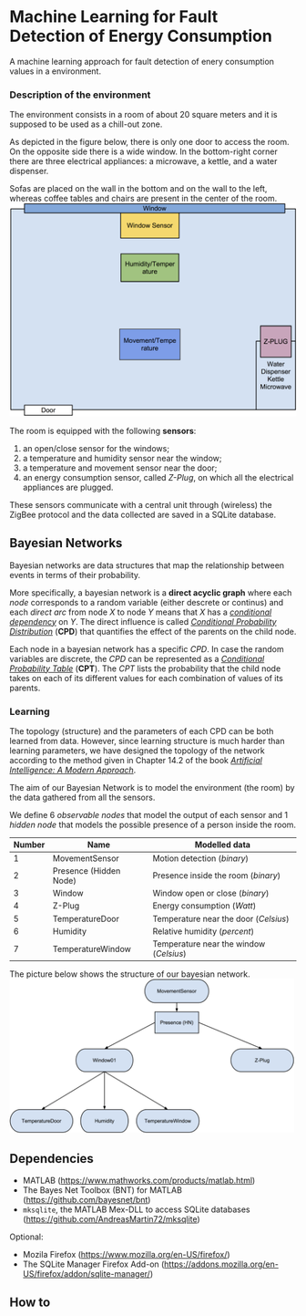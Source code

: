 # Machine Learning for Fault Detection of Energy Consumption #

A machine learning approach for fault detection of enery consumption
values in a environment.

### Description of the environment

The environment consists in a room of about 20 square meters and it is
supposed to be used as a chill-out zone.

As depicted in the figure below, there is only one door to access the
room. On the opposite side there is a wide window. In the bottom-right corner
there are three electrical appliances: a microwave, a kettle, and a
water dispenser.

Sofas are placed on the wall in the bottom and on the wall to the left,
whereas coffee tables and chairs are present in the center of the room.
<img src="img/room.png" width="750" alt="The environment">

The room is equipped with the following **sensors**:

1. an open/close sensor for the windows;
2. a temperature and humidity sensor near the window;
3. a temperature and movement sensor near the door;
4. an energy consumption sensor, called _Z-Plug_, on which all the
   electrical appliances are plugged.

These sensors communicate with a central unit through (wireless) the
ZigBee protocol and the data collected are saved in a SQLite
database.

## Bayesian Networks

Bayesian networks are data structures that map the relationship between
events in terms of their probability.

More specifically, a bayesian network is a **direct acyclic graph**
where each _node_ corresponds to a random variable (either descrete or
continus) and each _direct arc_ from node _X_ to node _Y_ means that _X_
has a
_[conditional dependency](https://en.wikipedia.org/wiki/Conditional_dependence)_
on _Y_.  The direct influence is called
_[Conditional Probability Distribution](https://en.wikipedia.org/wiki/Conditional_probability_distribution)_
(**CPD**) that quantifies the effect of the parents on the child node.

Each node in a bayesian network has a specific _CPD_. In case the random
variables are discrete, the _CPD_ can be represented as a
_[Conditional Probability Table](https://en.wikipedia.org/wiki/Conditional_probability_table)_
(**CPT**). The _CPT_ lists the probability that the child node takes on
each of its different values for each combination of values of its
parents.


### Learning

The topology (structure) and the parameters of each CPD can be both
learned from data.  However, since learning structure is much harder
than learning parameters, we have designed the topology of the network
according to the method given in Chapter 14.2 of the book
_[Artificial Intelligence: A Modern Approach](http://aima.cs.berkeley.edu/)_.

The aim of our Bayesian Network is to model the environment (the room) by the data
gathered from all the sensors.

We define 6 _observable nodes_ that model the output of each sensor and
1 _hidden node_ that models the possible presence of a person inside the
room.


Number | Name | Modelled data 
------ | ----  | -----------
1	| MovementSensor	| Motion detection (_binary_)
2  | Presence (Hidden Node) | Presence inside the room  (_binary_)
3	| Window			| Window open or close (_binary_)
4	| Z-Plug			| Energy consumption (_Watt_)
5	| TemperatureDoor	| Temperature near the door (_Celsius_)
6	| Humidity			| Relative humidity (_percent_)
7	| TemperatureWindow	| Temperature near the window (_Celsius_)

The picture below shows the structure of our bayesian network.
<img src="img/bnet.png" width="500" alt="The Bayesian Network">





## Dependencies

* MATLAB (https://www.mathworks.com/products/matlab.html)
* The Bayes Net Toolbox (BNT) for MATLAB (https://github.com/bayesnet/bnt)
* `mksqlite`, the MATLAB Mex-DLL to access SQLite databases (https://github.com/AndreasMartin72/mksqlite)

Optional:

* Mozila Firefox (https://www.mozilla.org/en-US/firefox/)
* The SQLite Manager Firefox Add-on (https://addons.mozilla.org/en-US/firefox/addon/sqlite-manager/)

## How to
